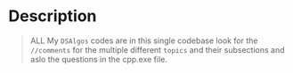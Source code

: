 # Description
> ALL My `DSAlgos` codes are in this single codebase
look for the `//comments` for the multiple different `topics` and their subsections and aslo the questions in the cpp.exe file.
